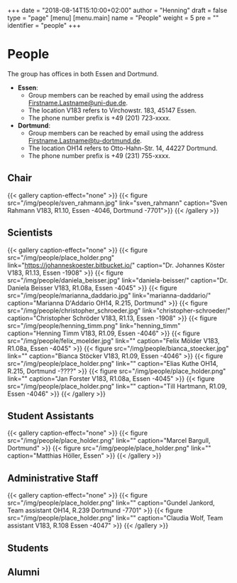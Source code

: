 +++
date = "2018-08-14T15:10:00+02:00"
author = "Henning"
draft = false
type = "page"
[menu]
[menu.main]
name = "People"
weight = 5
pre = "<i class='fa fa-users'></i>"
identifier = "people"
+++

# People
The group has offices in both Essen and Dortmund.

* **Essen**:
  * Group members can be reached by email using the address Firstname.Lastname@uni-due.de.
  * The location V183 refers to Virchowstr. 183, 45147 Essen.
  * The phone number prefix is +49 (201) 723-xxxx.
* **Dortmund**:
  * Group members can be reached by email using the address Firstname.Lastname@tu-dortmund.de.
  * The location OH14 refers to Otto-Hahn-Str. 14, 44227 Dortmund.
  * The phone number prefix is +49 (231) 755-xxxx.


## Chair

{{< gallery caption-effect="none" >}}
{{< figure src="/img/people/sven_rahmann.jpg" link="sven_rahmann" caption="Sven Rahmann V183, R1.10, Essen -4046, Dortmund -7701">}}
{{< /gallery >}}

## Scientists

{{< gallery caption-effect="none" >}}
{{< figure src="/img/people/place_holder.png" link="https://johanneskoester.bitbucket.io/" caption="Dr. Johannes Köster V183, R1.13, Essen -1908" >}}
{{< figure src="/img/people/daniela_beisser.jpg" link="daniela-beisser/" caption="Dr. Daniela Beisser V183, R1.08a, Essen -4045" >}}
{{< figure src="/img/people/marianna_daddario.jpg" link="marianna-daddario/" caption="Marianna D'Addario OH14, R.215, Dortmund" >}}
{{< figure src="/img/people/christopher_schroeder.jpg" link="christopher-schroeder/" caption="Christopher Schröder V183, R1.13, Essen -1908" >}}
{{< figure src="/img/people/henning_timm.png" link="henning_timm" caption="Henning Timm V183, R1.09, Essen -4046" >}}
{{< figure src="/img/people/felix_moelder.jpg" link="" caption="Felix Mölder V183, R1.08a, Essen -4045" >}}
{{< figure src="/img/people/bianca_stoecker.jpg" link="" caption="Bianca Stöcker V183, R1.09, Essen -4046" >}}
{{< figure src="/img/people/place_holder.png" link="" caption="Elias Kuthe OH14, R.215, Dortmund -????" >}}
{{< figure src="/img/people/place_holder.png" link="" caption="Jan Forster V183, R1.08a, Essen -4045" >}}
{{< figure src="/img/people/place_holder.png" link="" caption="Till Hartmann, R1.09, Essen -4046" >}}
{{< /gallery >}}

## Student Assistants

{{< gallery caption-effect="none" >}}
{{< figure src="/img/people/place_holder.png" link="" caption="Marcel Bargull, Dortmund" >}}
{{< figure src="/img/people/place_holder.png" link="" caption="Matthias Höller, Essen" >}}
{{< /gallery >}}

## Administrative Staff

{{< gallery caption-effect="none" >}}
{{< figure src="/img/people/place_holder.png" link="" caption="Gundel Jankord, Team assistant OH14, R.239 Dortmund -7701" >}}
{{< figure src="/img/people/place_holder.png" link="" caption="Claudia Wolf, Team assistant V183, R.108 Essen -4047" >}}
{{< /gallery >}}

## Students

## Alumni

